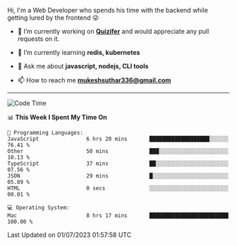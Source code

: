 Hi, I'm a Web Developer who spends his time with the backend while getting lured by the frontend 😜

- 🔭 I’m currently working on **[Quizifer](https://github.com/SutharMukesh/Quizifer/)** and would appreciate any pull requests on it.

- 🌱 I’m currently learning **redis, kubernetes**

- 💬 Ask me about **javascript, nodejs, CLI tools**

- 📫 How to reach me **mukeshsuthar336@gmail.com**

---
<!--START_SECTION:waka-->
![Code Time](http://img.shields.io/badge/Code%20Time-2%2C358%20hrs%2050%20mins-blue)

📊 **This Week I Spent My Time On** 

```text
💬 Programming Languages: 
JavaScript               6 hrs 20 mins       ███████████████████░░░░░░   76.41 % 
Other                    50 mins             ███░░░░░░░░░░░░░░░░░░░░░░   10.13 % 
TypeScript               37 mins             ██░░░░░░░░░░░░░░░░░░░░░░░   07.56 % 
JSON                     29 mins             █░░░░░░░░░░░░░░░░░░░░░░░░   05.89 % 
HTML                     0 secs              ░░░░░░░░░░░░░░░░░░░░░░░░░   00.01 % 

💻 Operating System: 
Mac                      8 hrs 17 mins       █████████████████████████   100.00 % 
```


 Last Updated on 01/07/2023 01:57:58 UTC
<!--END_SECTION:waka-->
